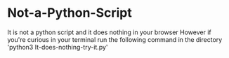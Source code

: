 # Not-a-Python-Script
It is not a python script and it does nothing in your browser
However if you're curious in your terminal run the following command in the directory <br />
'python3 It-does-nothing-try-it.py'
